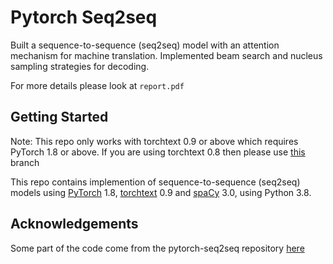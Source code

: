# Pytorch Seq2seq

Built a sequence-to-sequence (seq2seq) model with an attention mechanism for machine translation. Implemented beam search and nucleus sampling strategies for decoding.

For more details please look at `report.pdf`

## Getting Started

Note: This repo only works with torchtext 0.9 or above which requires PyTorch 1.8 or above. If you are using torchtext 0.8 then please use [this](https://github.com/bentrevett/pytorch-seq2seq/tree/torchtext08) branch

This repo contains implemention of sequence-to-sequence (seq2seq) models using [PyTorch](https://github.com/pytorch/pytorch) 1.8, [torchtext](https://github.com/pytorch/text) 0.9 and [spaCy](https://spacy.io/) 3.0,  using Python 3.8.


## Acknowledgements

Some part of the code come from the pytorch-seq2seq repository [here](https://github.com/bentrevett/pytorch-seq2seq)
